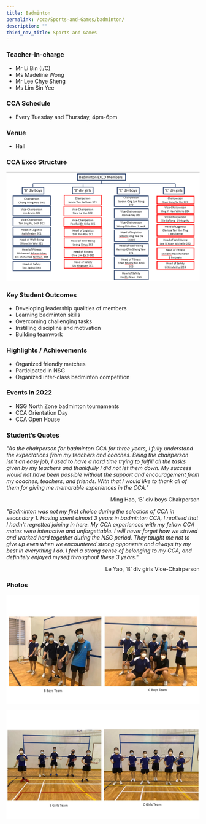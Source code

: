 ```yaml
---
title: Badminton
permalink: /cca/Sports-and-Games/badminton/
description: ""
third_nav_title: Sports and Games
---
```

### Teacher-in-charge
* Mr Li Bin (I/C)
* Ms Madeline Wong
* Mr Lee Chye Sheng
* Ms Lim Sin Yee

### CCA Schedule
* Every Tuesday and Thursday, 4pm-6pm

### Venue
* Hall

### CCA Exco Structure

![](/images/StudDevelopment/CCAs/SportsGames/Badminton_EXCO.png)

### Key Student Outcomes

* Developing leadership qualities of members
* Learning badminton skills
* Overcoming challenging tasks 
* Instilling discipline and motivation 
* Building teamwork

### Highlights / Achievements

* Organized friendly matches
* Participated in NSG
* Organized inter-class badminton competition

### Events in 2022

* NSG North Zone badminton tournaments
* CCA Orientation Day   
* CCA Open House

### Student’s Quotes

*"As the chairperson for badminton CCA for three years, I fully understand the expectations from my teachers and coaches. Being the chairperson isn't an easy job, I used to have a hard time trying to fulfill all the tasks given by my teachers and thankfully I did not let them down. My success would not have been possible without the support and encouragement from my coaches, teachers, and friends. With that I would like to thank all of them for giving me memorable experiences in the CCA."*

<div style="text-align:right">Ming Hao, ‘B’ div boys Chairperson</div>

*"Badminton was not my first choice during the selection of CCA in secondary 1. Having spent almost 3 years in badminton CCA, I realised that I hadn't regretted joining in here. My CCA experiences with my fellow CCA mates were interactive and unforgettable. I will never forget how we strived and worked hard together during the NSG period. They taught me not to give up even when we encountered strong opponents and always try my best in everything I do. I feel a strong sense of belonging to my CCA, and definitely enjoyed myself throughout these 3 years."*

<div style="text-align:right">Le Yao, ‘B’ div girls Vice-Chairperson</div>

### Photos

![](/images/StudDevelopment/CCAs/SportsGames/Badminton-1.jpg)

![](/images/StudDevelopment/CCAs/SportsGames/Badminton-2.jpg)